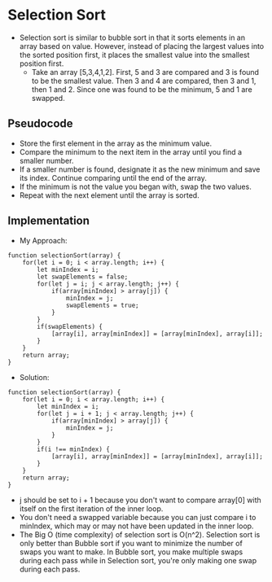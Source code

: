 # Selection Sort

- Selection sort is similar to bubble sort in that it sorts elements in an array based on value. However, instead of placing the largest values into the sorted position first, it places the smallest value into the smallest position first.
    - Take an array [5,3,4,1,2]. First, 5 and 3 are compared and 3 is found to be the smallest value. Then 3 and 4 are compared, then 3 and 1, then 1 and 2. Since one was found to be the minimum, 5 and 1 are swapped.
## Pseudocode
- Store the first element in the array as the minimum value.
- Compare the minimum to the next item in the array until you find a smaller number.
- If a smaller number is found, designate it as the new minimum and save its index. Continue comparing until the end of the array.
- If the minimum is not the value you began with, swap the two values.
- Repeat with the next element until the array is sorted.
## Implementation
- My Approach:
```
function selectionSort(array) {
    for(let i = 0; i < array.length; i++) {
        let minIndex = i;
        let swapElements = false;
        for(let j = i; j < array.length; j++) {
            if(array[minIndex] > array[j]) {
                minIndex = j;
                swapElements = true;
            }
        }
        if(swapElements) {
            [array[i], array[minIndex]] = [array[minIndex], array[i]];
        }
    }
    return array;
}
```
- Solution:
```
function selectionSort(array) {
    for(let i = 0; i < array.length; i++) {
        let minIndex = i;
        for(let j = i + 1; j < array.length; j++) {
            if(array[minIndex] > array[j]) {
                minIndex = j;
            }
        }
        if(i !== minIndex) {
            [array[i], array[minIndex]] = [array[minIndex], array[i]];
        }
    }
    return array;
}
```
- j should be set to i + 1 because you don't want to compare array[0] with itself on the first iteration of the inner loop.
- You don't need a swapped variable because you can just compare i to minIndex, which may or may not have been updated in the inner loop.
- The Big O (time complexity) of selection sort is O(n^2). Selection sort is only better than Bubble sort if you want to minimize the number of swaps you want to make. In Bubble sort, you make multiple swaps during each pass while in Selection sort, you're only making one swap during each pass.